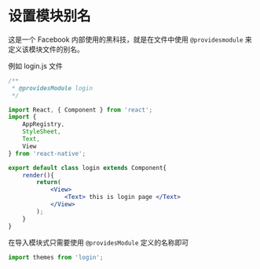 # 设置模块别名

这是一个 Facebook 内部使用的黑科技，就是在文件中使用 `@providesmodule` 来定义该模块文件的别名。

例如 login.js 文件

```jsx
/**
 * @providesModule login
 */

import React, { Component } from 'react';
import {
    AppRegistry,
    StyleSheet,
    Text,
    View
} from 'react-native';

export default class login extends Component{
    render(){
        return(
            <View>
                <Text> this is login page </Text>
            </View>
        );
    }
}
```

在导入模块式只需要使用 `@providesModule` 定义的名称即可

```js
import themes from 'login';
```

